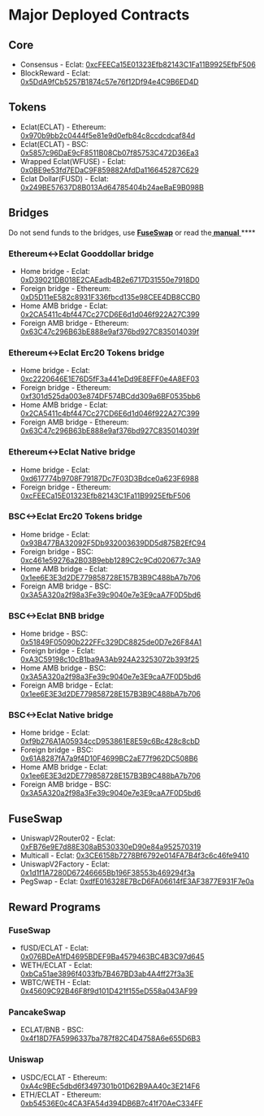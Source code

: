 # Major Deployed Contracts

## Core

* Consensus - Eclat: [0xcFEECa15E01323Efb82143C1Fa11B9925EfbF506](https://eclatscan.com/address/0xcFEECa15E01323Efb82143C1Fa11B9925EfbF506) 
* BlockReward - Eclat: [0x5DdA9fCb5257B1874c57e76f12Df94e4C9B6ED4D](https://eclatscan.com/address/0x5DdA9fCb5257B1874c57e76f12Df94e4C9B6ED4D)

## Tokens

* Eclat\(ECLAT\) - Ethereum: [0x970b9bb2c0444f5e81e9d0efb84c8ccdcdcaf84d](https://etherscan.io/token/0x970b9bb2c0444f5e81e9d0efb84c8ccdcdcaf84d)
* Eclat\(ECLAT\) - BSC: [0x5857c96DaE9cF8511B08Cb07f85753C472D36Ea3](https://bscscan.com/token/0x5857c96dae9cf8511b08cb07f85753c472d36ea3)
* Wrapped Eclat\(WFUSE\) - Eclat: [0x0BE9e53fd7EDaC9F859882AfdDa116645287C629](https://eclatscan.com/address/0x0BE9e53fd7EDaC9F859882AfdDa116645287C629)
* Eclat Dollar\(FUSD\) - Eclat: [0x249BE57637D8B013Ad64785404b24aeBaE9B098B](https://eclatscan.com/address/0x249BE57637D8B013Ad64785404b24aeBaE9B098B)

## Bridges

Do not send funds to the bridges, use [**FuseSwap**](https://fuseswap.com) or read the[ **manual** ](https://app.gitbook.com/@fuse-1/s/fuse-dev-docs/bridges/bridges)\*\*\*\*

### Ethereum&lt;-&gt;Eclat Gooddollar bridge

* Home bridge - Eclat: [0xD39021DB018E2CAEadb4B2e6717D31550e7918D0](https://eclatscan.com/address/0xD39021DB018E2CAEadb4B2e6717D31550e7918D0/transactions)
* Foreign bridge - Ethereum: [0xD5D11eE582c8931F336fbcd135e98CEE4DB8CCB0](https://etherscan.io/address/0xD5D11eE582c8931F336fbcd135e98CEE4DB8CCB0)
* Home AMB bridge - Eclat: [0x2CA5411c4bf447Cc27CD6E6d1d046f922A27C399](https://eclatscan.com/address/0x2CA5411c4bf447Cc27CD6E6d1d046f922A27C399/transactions)
* Foreign AMB bridge - Ethereum: [0x63C47c296B63bE888e9af376bd927C835014039f](https://etherscan.io/address/0x63C47c296B63bE888e9af376bd927C835014039f)

### Ethereum&lt;-&gt;Eclat Erc20 Tokens bridge

* Home bridge - Eclat: [0xc2220646E1E76D5fF3a441eDd9E8EFF0e4A8EF03](https://eclatscan.com/address/0xc2220646E1E76D5fF3a441eDd9E8EFF0e4A8EF03)
* Foreign bridge - Ethereum: [0xf301d525da003e874DF574BCdd309a6BF0535bb6](https://etherscan.io/address/0xf301d525da003e874DF574BCdd309a6BF0535bb6)
* Home AMB bridge - Eclat: [0x2CA5411c4bf447Cc27CD6E6d1d046f922A27C399](https://eclatscan.com/address/0x2CA5411c4bf447Cc27CD6E6d1d046f922A27C399/transactions)
* Foreign AMB bridge - Ethereum: [0x63C47c296B63bE888e9af376bd927C835014039f](https://etherscan.io/address/0x63C47c296B63bE888e9af376bd927C835014039f)

### Ethereum&lt;-&gt;Eclat Native bridge

* Home bridge - Eclat: [0xd617774b9708F79187Dc7F03D3Bdce0a623F6988](https://eclatscan.com/address/0xd617774b9708F79187Dc7F03D3Bdce0a623F6988/transactions)
* Foreign bridge - Ethereum: [0xcFEECa15E01323Efb82143C1Fa11B9925EfbF506](https://etherscan.io/address/0xcFEECa15E01323Efb82143C1Fa11B9925EfbF506)

### BSC&lt;-&gt;Eclat Erc20 Tokens bridge

* Home bridge - Eclat: [0x93B477BA32092F5Db932003639DD5d875B2EfC94](https://eclatscan.com/address/0x93B477BA32092F5Db932003639DD5d875B2EfC94/transactions)
* Foreign bridge - BSC: [0xc461e59276a2B03B9ebb1289C2c9Cd020677c3A9](https://bscscan.com/address/0xc461e59276a2B03B9ebb1289C2c9Cd020677c3A9)
* Home AMB bridge - Eclat: [0x1ee6E3E3d2DE779858728E157B3B9C488bA7b706](https://eclatscan.com/address/0x1ee6E3E3d2DE779858728E157B3B9C488bA7b706/transactions)
* Foreign AMB bridge - BSC: [0x3A5A320a2f98a3Fe39c9040e7e3E9caA7F0D5bd6](https://bscscan.com/address/0x3A5A320a2f98a3Fe39c9040e7e3E9caA7F0D5bd6)

### BSC&lt;-&gt;Eclat BNB bridge

* Home bridge - BSC: [0x51849F05090b222FFc329DC8825de0D7e26F84A1](https://bscscan.com/address/0x51849F05090b222FFc329DC8825de0D7e26F84A1)
* Foreign bridge - Eclat: [0xA3C59198c10cB1ba9A3Ab924A23253072b393f25](https://eclatscan.com/address/0xA3C59198c10cB1ba9A3Ab924A23253072b393f25)
* Home AMB bridge - BSC: [0x3A5A320a2f98a3Fe39c9040e7e3E9caA7F0D5bd6](https://bscscan.com/address/0x3A5A320a2f98a3Fe39c9040e7e3E9caA7F0D5bd6)
* Foreign AMB bridge - Eclat: [0x1ee6E3E3d2DE779858728E157B3B9C488bA7b706](https://eclatscan.com/address/0x1ee6E3E3d2DE779858728E157B3B9C488bA7b706)

### BSC&lt;-&gt;Eclat Native bridge

* Home bridge - Eclat: [0xf9b276A1A05934ccD953861E8E59c6Bc428c8cbD](https://eclatscan.com/address/0xf9b276A1A05934ccD953861E8E59c6Bc428c8cbD/transactions)
* Foreign bridge - BSC: [0x61A8287fA7a9f4D10F4699BC2aE77f962DC508B6](https://bscscan.com/address/0x61A8287fA7a9f4D10F4699BC2aE77f962DC508B6)
* Home AMB bridge - Eclat: [0x1ee6E3E3d2DE779858728E157B3B9C488bA7b706](https://eclatscan.com/address/0x1ee6E3E3d2DE779858728E157B3B9C488bA7b706)
* Foreign AMB bridge - BSC: [0x3A5A320a2f98a3Fe39c9040e7e3E9caA7F0D5bd6](https://bscscan.com/address/0x3A5A320a2f98a3Fe39c9040e7e3E9caA7F0D5bd6)

## FuseSwap

* UniswapV2Router02 - Eclat: [0xFB76e9E7d88E308aB530330eD90e84a952570319](https://eclatscan.com/address/0xFB76e9E7d88E308aB530330eD90e84a952570319)
* Multicall - Eclat: [0x3CE6158b7278Bf6792e014FA7B4f3c6c46fe9410](https://eclatscan.com/address/0x3CE6158b7278Bf6792e014FA7B4f3c6c46fe9410)
* UniswapV2Factory - Eclat: [0x1d1f1A7280D67246665Bb196F38553b469294f3a](https://eclatscan.com/address/0x1d1f1A7280D67246665Bb196F38553b469294f3a)
* PegSwap - Eclat: [0xdfE016328E7BcD6FA06614fE3AF3877E931F7e0a](https://eclatscan.com/address/0xdfE016328E7BcD6FA06614fE3AF3877E931F7e0a)

## Reward Programs

### FuseSwap

* fUSD/ECLAT - Eclat: [0x076BDeA1fD4695BDEF9Ba4579463BC4B3C97d645](https://eclatscan.com/address/0x076BDeA1fD4695BDEF9Ba4579463BC4B3C97d645)
* WETH/ECLAT - Eclat: [0xbCa51ae3896f4033fb7B467BD3ab4A4ff27f3a3E](https://eclatscan.com/address/0xbCa51ae3896f4033fb7B467BD3ab4A4ff27f3a3E)
* WBTC/WETH - Eclat: [0x45609C92B46F8f9d101D421f155eD558a043AF99](https://eclatscan.com/address/0x45609C92B46F8f9d101D421f155eD558a043AF99)

### PancakeSwap

* ECLAT/BNB - BSC: [0x4f18D7FA5996337ba787f82C4D4758A6e655D6B3](https://bscscan.com/address/0x4f18D7FA5996337ba787f82C4D4758A6e655D6B3)

### Uniswap

* USDC/ECLAT - Ethereum: [0xA4c9BEc5dbd6f3497301b01D62B9AA40c3E214F6](https://etherscan.io/address/0xA4c9BEc5dbd6f3497301b01D62B9AA40c3E214F6)
* ETH/ECLAT - Ethereum: [0xb54536E0c4CA3FA54d394DB6B7c41f70AeC334FF](https://etherscan.io/address/0xb54536E0c4CA3FA54d394DB6B7c41f70AeC334FF)





